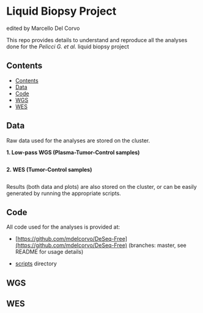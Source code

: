 # Liquid Biopsy Project
edited by Marcello Del Corvo

This repo provides details to understand and  reproduce all the analyses done for the <i> Pelicci G. et al. </i>  liquid biopsy project

## Contents
- [Contents](#contents)
- [Data](#data)
- [Code](#code)
- [WGS](#wgs)
- [WES](#wes)

## Data
Raw data used for the analyses are stored on the cluster. 

**1. Low-pass WGS (Plasma-Tumor-Control samples)**
```

```
**2. WES (Tumor-Control samples)**
```

```
Results (both data and plots) are also stored on the cluster, or can be easily generated by running the appropriate scripts.

## Code
All code used for the analyses is provided at: 

* [https://github.com/mdelcorvo/DeSeq-Free](https://github.com/mdelcorvo/DeSeq-Free) (branches: master, see README for usage details)

* [scripts](./scripts/) directory

## WGS

## WES
